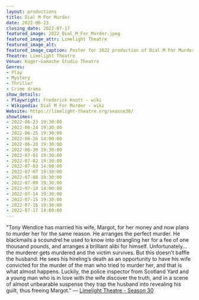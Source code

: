 ```yaml
---
layout: productions
title: Dial M For Murder
date: 2022-06-23
closing_date: 2022-07-17
featured_image: 2022_Dial_M_For_Murder.jpeg
featured_image_attr: Limelight Theatre
featured_image_alt:
featured_image_caption: Poster for 2022 production of Dial M For Murder
Theatre: Limelight Theatre
Venue: Koger-Gamache Studio Theatre
Genres: 
- Play
- Mystery
- Thriller
- Crime drama
show_details:
- Playwright: Frederick Knott - wiki
- Wikipedia: Dial M For Murder - wiki
Website: https://limelight-theatre.org/season30/
showtimes:
- 2022-06-23 19:30:00
- 2022-06-24 19:30:00
- 2022-06-25 19:30:00
- 2022-06-26 14:00:00
- 2022-06-28 19:30:00
- 2022-06-30 19:30:00
- 2022-07-01 19:30:00
- 2022-07-02 19:30:00
- 2022-07-03 14:00:00
- 2022-07-07 19:30:00
- 2022-07-08 19:30:00
- 2022-07-09 19:30:00
- 2022-07-10 14:00:00
- 2022-07-14 19:30:00
- 2022-07-15 19:30:00
- 2022-07-16 19:30:00
- 2022-07-17 14:00:00
---
```

"Tony Wendice has married his wife, Margot, for her money and now plans to murder her for the same reason. He arranges the perfect murder. He blackmails a scoundrel he used to know into strangling her for a fee of one thousand pounds, and arranges a brilliant alibi for himself. Unfortunately…the murderer gets murdered and the victim survives. But this doesn’t baffle the husband: He sees his hireling’s death as an opportunity to have his wife convicted for the murder of the man who tried to murder her, and that is what almost happens. Luckily, the police inspector from Scotland Yard and a young man who is in love with the wife discover the truth, and in a scene of almost unbearable suspense they trap the husband into revealing his guilt, thus freeing Margot." — [Limelight Theatre -  Season 30](https://limelight-theatre.org/season30/)
